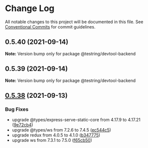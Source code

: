 # Change Log

All notable changes to this project will be documented in this file.
See [Conventional Commits](https://conventionalcommits.org) for commit guidelines.

## 0.5.40 (2021-09-14)

**Note:** Version bump only for package @testring/devtool-backend





## 0.5.39 (2021-09-14)

**Note:** Version bump only for package @testring/devtool-backend





## [0.5.38](https://github.com/ringcentral/testring/compare/v0.5.37...v0.5.38) (2021-09-13)


### Bug Fixes

* upgrade @types/express-serve-static-core from 4.17.9 to 4.17.21 ([9e72cb4](https://github.com/ringcentral/testring/commit/9e72cb494fd99fe0a51977f82b2525739d137f86))
* upgrade @types/ws from 7.2.6 to 7.4.5 ([ec544c5](https://github.com/ringcentral/testring/commit/ec544c5240f82edee26c12e16c9747e433b4f756))
* upgrade redux from 4.0.5 to 4.1.0 ([b347775](https://github.com/ringcentral/testring/commit/b3477752f27fd6c640e3781cd90585bc890bddb8))
* upgrade ws from 7.3.1 to 7.5.0 ([f65cb50](https://github.com/ringcentral/testring/commit/f65cb506860abe9148a484bd2cab6b9f17c3b530))
